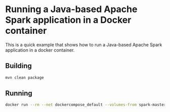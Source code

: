 # Running a Java-based Apache Spark application in a Docker container

This is a quick example that shows how to run a Java-based Apache Spark application in a docker container.

## Building

```bash
mvn clean package
```

## Running
```bash
docker run --rm --net dockercompose_default --volumes-from spark-master sparkapp-docker spark://spark-master:7077 /spark-scratch/input.txt /spark-scratch/out
```